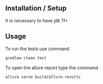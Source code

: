 ## Installation / Setup
It is necessary to have jdk 11+


## Usage
To run the tests use command 
```sh
gradlew clean test
```
To open the allure report type the command 
```sh
allure serve build/allure-results
```
